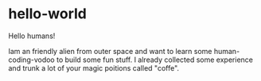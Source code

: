 # hello-world

Hello humans! 

Iam an friendly alien from outer space and want to learn some human-coding-vodoo to build some fun stuff.
I already collected some experience and trunk a lot of your magic poitions called "coffe".
